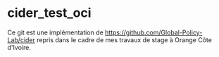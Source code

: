 # cider_test_oci
Ce git est une implémentation de https://github.com/Global-Policy-Lab/cider repris dans le cadre de mes travaux de stage à Orange Côte d'Ivoire. 
